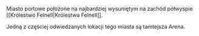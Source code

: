 Miasto portowe położone na najbardziej wysuniętym na zachód półwyspie [[Królestwo Felnell|Królestwa Felnell]].

Jedną z częściej odwiedzanych lokacji tego miasta są tamtejsza Arena.